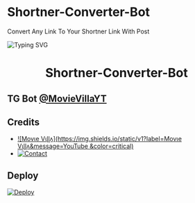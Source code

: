 # Shortner-Converter-Bot
Convert Any Link To Your Shortner Link With Post

![Typing SVG](https://readme-typing-svg.herokuapp.com/?lines=AN+ADVANCE+LINK+SHORTNER+BOT!;CREATED+BY+Movɩe+Vɩɭɭʌ)
</p>

</p>
<h1 align="center">
  <b>Shortner-Converter-Bot</b>
</h1>

## TG Bot [@MovieVillaYT](telegram.dog/MovieVillaYT)

## Credits 

* [![Movɩe Vɩɭɭʌ](https://img.shields.io/static/v1?label=Movɩe Vɩɭɭʌ&message=YouTube &color=critical)](https://youtube.com/@MovieVillaYT)
* [![Contact](https://img.shields.io/static/v1?label=Contact&message=On+Telegram&color=critical)](https://telegram.dog/MovieVillaSupport)

## Deploy 

[![Deploy](https://www.herokucdn.com/deploy/button.svg)](https://heroku.com/deploy?template=https://github.com/MovieVillaYT/Shortner-Converter-Bot)

